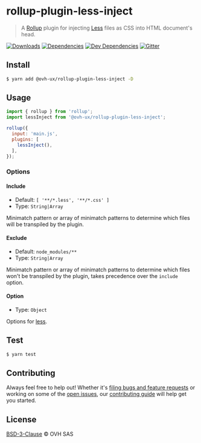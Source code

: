 # rollup-plugin-less-inject

> A [Rollup](https://rollupjs.org/) plugin for injecting [Less](http://lesscss.org/) files as CSS into HTML document's head.

[![Downloads](https://badgen.net/npm/dt/@ovh-ux/rollup-plugin-less-inject)](https://npmjs.com/package/@ovh-ux/rollup-plugin-less-inject) [![Dependencies](https://badgen.net/david/dep/ovh-ux/rollup-plugin-less-inject)](https://npmjs.com/package/@ovh-ux/rollup-plugin-less-inject?activeTab=dependencies) [![Dev Dependencies](https://badgen.net/david/dev/ovh-ux/rollup-plugin-less-inject)](https://npmjs.com/package/@ovh-ux/rollup-plugin-less-inject?activeTab=dependencies) [![Gitter](https://badgen.net/badge/gitter/ovh-ux/blue?icon=gitter)](https://gitter.im/ovh/ux)

## Install

```sh
$ yarn add @ovh-ux/rollup-plugin-less-inject -D
```

## Usage

```js
import { rollup } from 'rollup';
import lessInject from '@ovh-ux/rollup-plugin-less-inject';

rollup({
  input: 'main.js',
  plugins: [
    lessInject(),
  ],
});
```

### Options

#### Include

+ Default: `[ '**/*.less', '**/*.css' ]`
+ Type: `String|Array`

Minimatch pattern or array of minimatch patterns to determine which files will be transpiled by the plugin.

#### Exclude

+ Default: `node_modules/**`
+ Type: `String|Array`

Minimatch pattern or array of minimatch patterns to determine which files won't be transpiled by the plugin, takes precedence over the `include` option.

#### Option

+ Type: `Object`

Options for [less](http://lesscss.org/usage/#programmatic-usage).

## Test

```sh
$ yarn test
```

## Contributing

Always feel free to help out! Whether it's [filing bugs and feature requests](https://github.com/ovh-ux/rollup-plugin-less-inject/issues/new) or working on some of the [open issues](https://github.com/ovh-ux/rollup-plugin-less-inject/issues), our [contributing guide](CONTRIBUTING.md) will help get you started.

## License

[BSD-3-Clause](LICENSE) © OVH SAS
